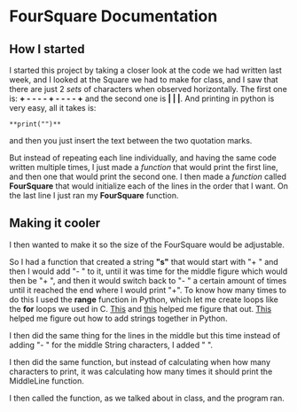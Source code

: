 # FourSquare Documentation

## How I started
I started this project by taking a closer look at the code we had written last week, and I looked at the Square we had to make for class, and I saw that there are just 2 *sets* of characters when observed horizontally. The first one is: **+ - - - - + - - - - +** and the second one is **|         |         |**. And printing in python is very easy, all it takes is:

    **print("")**

and then you just insert the text between the two quotation marks.

But instead of repeating each line individually, and having the same code written multiple times, I just made a *function* that would print the first line, and then one that would print the second one. I then made a *function* called **FourSquare** that would initialize each of the lines in the order that I want. On the last line I just ran my **FourSquare** function.

## Making it cooler

I then wanted to make it so the size of the FourSquare would be adjustable.

So I had a function that created a string **"s"** that would start with "+ " and then I would add "- " to it, until it was time for the middle figure which would then be "+ ", and then it would switch back to "- " a certain amount of times until it reached the end where I would print "+". To know how many times to do this I used the **range** function in Python, which let me create loops like the **for** loops we used in C. [This](https://www.geeksforgeeks.org/python-range-function/) and [this](https://www.w3schools.com/python/python_for_loops.asp) helped me figure that out. [This](https://stackoverflow.com/questions/4435169/how-do-i-append-one-string-to-another-in-python) helped me figure out how to add strings together in Python.

I then did the same thing for the lines in the middle but this time instead of adding "- " for the middle String characters, I added "  ".

I then did the same function, but instead of calculating when how many characters to print, it was calculating how many times it should print the MiddleLine function.

I then called the function, as we talked about in class, and the program ran.
